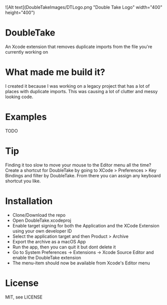 ![Alt text](DoubleTakeImages/DTLogo.png "Double Take Logo" width="400" height="400")
# DoubleTake
An Xcode extension that removes duplicate imports from the file you're currently working on

# What made me build it?
I created it because I was working on a legacy project that has a lot of places with duplicate imports. This was causing a lot of clutter and messy looking code.

# Examples
TODO

# Tip
Finding it too slow to move your mouse to the Editor menu all the time? Create a shortcut for DoubleTake by going to XCode > Preferences > Key Bindings and filter by DoubleTake.
From there you can assign any keyboard shortcut you like.

# Installation
- Clone/Download the repo
- Open DoubleTake.xcodeproj
- Enable target signing for both the Application and the XCode Extension using your own developer ID
- Select the application target and then Product > Archive
- Export the archive as a macOS App
- Run the app, then you can quit it but dont delete it
- Go to System Preferences -> Extensions -> Xcode Source Editor and enable the DoubleTake extension
- The menu-item should now be available from Xcode's Editor menu

# License
MIT, see LICENSE
